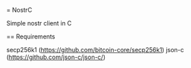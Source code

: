 = NostrC

Simple nostr client in C

== Requirements

secp256k1 (https://github.com/bitcoin-core/secp256k1)
json-c (https://github.com/json-c/json-c/)